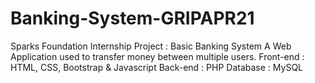 # Banking-System-GRIPAPR21
Sparks Foundation Internship Project : Basic Banking System A Web Application used to transfer money between multiple users.
Front-end : HTML, CSS, Bootstrap & Javascript Back-end : PHP Database : MySQL
